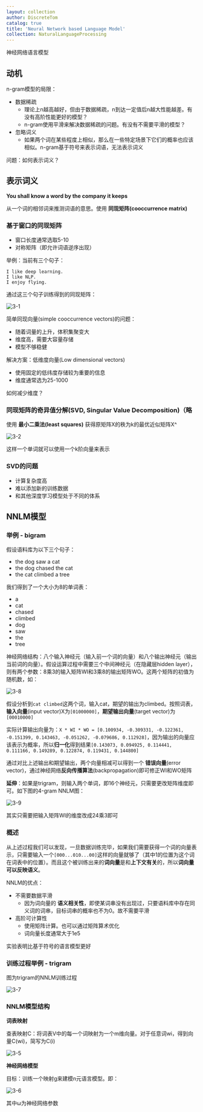 ```yaml
---
layout: collection
author: DiscreteTom
catalog: true
title: 'Neural Network based Language Model'
collection: NaturalLanguageProcessing
---
```



神经网络语言模型

## 动机

n-gram模型的局限：

- 数据稀疏
	- 理论上n越高越好，但由于数据稀疏，n到达一定值后n越大性能越差。有没有高阶性能更好的模型？
	- n-gram使用平滑来解决数据稀疏的问题。有没有不需要平滑的模型？
- 忽略词义
	- 如果两个词在某些程度上相似，那么在一些特定场景下它们的概率也应该相似。n-gram基于符号来表示词语，无法表示词义

问题：如何表示词义？

## 表示词义

**You shall know a word by the company it keeps**

从一个词的相邻词来推测词语的意思。使用 **同现矩阵(cooccurrence matrix)**

### 基于窗口的同现矩阵

- 窗口长度通常选取5-10
- 对称矩阵（即允许词语逆序出现）

举例：当前有三个句子：

```
I like deep learning.
I like NLP.
I enjoy flying.
```

通过这三个句子训练得到的同现矩阵：

![3-1](../img/3-1.png)

简单同现向量(simple cooccurrence vectors)的问题：
- 随着词量的上升，体积集聚变大
- 维度高，需要大容量存储
- 模型不够稳健

解决方案：低维度向量(Low dimensional vectors)
- 使用固定的低纬度存储较为重要的信息
- 维度通常选为25-1000

如何减少维度？

### 同现矩阵的奇异值分解(SVD, Singular Value Decomposition)（略

使用 **最小二乘法(least squares)** 获得原矩阵X的秩为k的最优近似矩阵X^

![3-2](../img/3-2.png)

这样一个单词就可以使用一个k阶向量来表示

### SVD的问题

- 计算复杂度高
- 难以添加新的训练数据
- 和其他深度学习模型处于不同的体系

## NNLM模型


### 举例 - bigram

假设语料库为以下三个句子：
- the dog saw a cat
- the dog chased the cat
- the cat climbed a tree

我们得到了一个大小为8的单词表：
- a
- cat
- chased
- climbed
- dog
- saw
- the
- tree

神经网络结构：八个输入神经元（输入前一个词的向量）和八个输出神经元（输出当前词的向量）。假设运算过程中需要三个中间神经元（在隐藏层hidden layer），则有两个参数：8乘3的输入矩阵WI和3乘8的输出矩阵WO。这两个矩阵的初值为随机数，如：

![3-8](../img/3-8.png)

假设分析到`cat climbed`这两个词，输入cat，期望的输出为climbed。按照词表，**输入向量**(input vector)X为`[01000000]`，**期望输出向量**(target vector)为`[00010000]`

实际计算输出向量为：`X * WI * WO = [0.100934, -0.309331, -0.122361, -0.151399, 0.143463, -0.051262, -0.079686, 0.112928]`，因为输出的向量应该表示为概率，所以**归一化**得到结果`[0.143073, 0.094925, 0.114441, 0.111166, 0.149289, 0.122874, 0.119431, 0.144800]`

通过对比上述输出和期望输出，两个向量相减可以得到一个 **错误向量**(error vector)，通过神经网络**反向传播算法**(backpropagation)即可修正WI和WO矩阵

**延伸**：如果是trigram，则输入两个单词，即16个神经元，只需要更改矩阵维度即可。如下图的4-gram NNLM图：

![3-9](../img/3-9.png)

其实只需要把输入矩阵WI的维度改成24乘3即可

### 概述

从上述过程我们可以发现，一旦数据训练完毕，如果我们需要获得一个词的向量表示，只需要输入一个`[000...010...00]`这样的向量就够了（其中1的位置为这个词在词表中的位置）。而且这个被训练出来的**词向量**是和**上下文有关**的，所以**词向量可以反映语义**。

NNLM的优点：
- 不需要数据平滑
  - 因为词向量的 **语义相关性**，即使某词串没有出现过，只要语料库中存在同义词的词串，目标词串的概率也不为0。故不需要平滑
- 高阶可计算性
  - 使用矩阵计算。也可以通过矩阵算术优化
  - 词向量长度通常大于1e5

实验表明比基于符号的语言模型更好

### 训练过程举例 - trigram

图为trigram的NNLM训练过程

![3-7](../img/3-7.png)

### NNLM模型结构

**词表映射**

查表映射C：将词表V中的每一个词映射为一个m维向量。对于任意词wi，得到向量C(wi)，简写为C(i)

![3-5](../img/3-5.png)

**神经网络模型**

目标：训练一个映射g来建模n元语言模型。即：

![3-6](../img/3-6.png)

其中ω为神经网络参数

